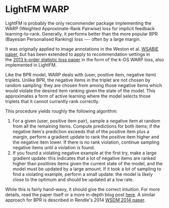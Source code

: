 # LightFM WARP

LightFM is probably the only recommender package implementing the WARP (Weighted Approximate-Rank Pairwise) loss for implicit feedback learning-to-rank. Generally, it performs better than the more popular BPR (Bayesian Personalised Ranking) loss --- often by a large margin.

It was originally applied to image annotations in the Weston et al. [WSABIE paper](http://www.thespermwhale.com/jaseweston/papers/wsabie-ijcai.pdf), but has been extended to apply to recommendation settings in the [2013 k-order statistic loss paper](http://www.ee.columbia.edu/~ronw/pubs/recsys2013-kaos.pdf) in the form of the k-OS WARP loss, also implemented in LightFM.

Like the BPR model, WARP deals with (user, positive item, negative item) triplets. Unlike BPR, the negative items in the triplet are not chosen by random sampling: they are chosen from among those negative items which would violate the desired item ranking given the state of the model. This approximates a form of active learning where the model selects those triplets that it cannot currently rank correctly.

This procedure yields roughly the following algorithm:

1. For a given (user, positive item pair), sample a negative item at random from all the remaining items. Compute predictions for both items; if the negative item's prediction exceeds that of the positive item plus a margin, perform a gradient update to rank the positive item higher and the negative item lower. If there is no rank violation, continue sampling negative items until a violation is found.
2. If you found a violating negative example at the first try, make a large gradient update: this indicates that a lot of negative items are ranked higher than positives items given the current state of the model, and the model must be updated by a large amount. If it took a lot of sampling to find a violating example, perform a small update: the model is likely close to the optimum and should be updated at a low rate.

While this is fairly hand-wavy, it should give the correct intuition. For more details, read the paper itself or a more in-depth blog post [here](https://building-babylon.net/2016/03/18/warp-loss-for-implicit-feedback-recommendation/). A similar approach for BPR is described in Rendle's 2014 [WSDM 2014 paper](http://webia.lip6.fr/~gallinar/gallinari/uploads/Teaching/WSDM2014-rendle.pdf).
